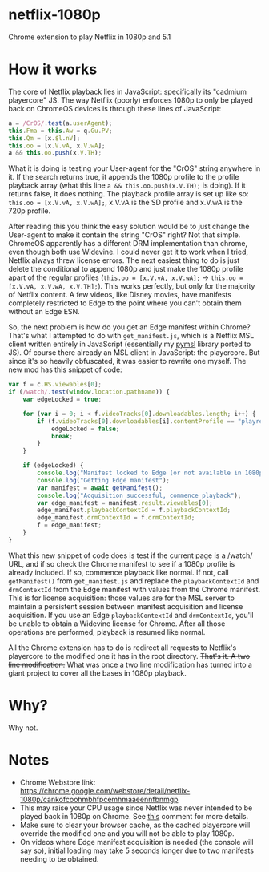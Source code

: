 # netflix-1080p
Chrome extension to play Netflix in 1080p and 5.1

# How it works

The core of Netflix playback lies in JavaScript: specifically its "cadmium playercore" JS. The way Netflix (poorly) enforces 1080p to only be played back on ChromeOS devices is through these lines of JavaScript:

```javascript
a = /CrOS/.test(a.userAgent);
this.Fma = this.Aw = q.Gu.PV;
this.Qm = [x.$l.nV];
this.oo = [x.V.vA, x.V.wA];
a && this.oo.push(x.V.TH);
```

What it is doing is testing your User-agent for the "CrOS" string anywhere in it. If the search returns true, it appends the 1080p profile to the profile playback array (what this line `a && this.oo.push(x.V.TH);` is doing). If it returns false, it does nothing. The playback profile array is set up like so: `this.oo = [x.V.vA, x.V.wA];`, x.V.vA is the SD profile and x.V.wA is the 720p profile.

After reading this you think the easy solution would be to just change the User-agent to make it contain the string "CrOS" right? Not that simple. ChromeOS apparently has a different DRM implementation than chrome, even though both use Widevine. I could never get it to work when I tried, Netflix always threw license errors. The next easiest thing to do is just delete the conditional to append 1080p and just make the 1080p profile apart of the regular profiles (`this.oo = [x.V.vA, x.V.wA];` -> `this.oo = [x.V.vA, x.V.wA, x.V.TH];`). This works perfectly, but only for the majority of Netflix content. A few videos, like Disney movies, have manifests completely restricted to Edge to the point where you can't obtain them without an Edge ESN.

So, the next problem is how do you get an Edge manifest within Chrome? That's what I attempted to do with `get_manifest.js`, which is a Netflix MSL client written entirely in JavaScript (essentially my [pymsl](https://github.com/truedread/pymsl) library ported to JS). Of course there already an MSL client in JavaScript: the playercore. But since it's so heavily obfuscated, it was easier to rewrite one myself. The new mod has this snippet of code:

```javascript
var f = c.HS.viewables[0];
if (/watch/.test(window.location.pathname)) {
    var edgeLocked = true;

    for (var i = 0; i < f.videoTracks[0].downloadables.length; i++) {
        if (f.videoTracks[0].downloadables[i].contentProfile == "playready-h264mpl40-dash") {
            edgeLocked = false;
            break;
        }
    }

    if (edgeLocked) {
        console.log("Manifest locked to Edge (or not available in 1080p)");
        console.log("Getting Edge manifest");
        var manifest = await getManifest();
        console.log("Acquisition successful, commence playback");
        var edge_manifest = manifest.result.viewables[0];
        edge_manifest.playbackContextId = f.playbackContextId;
        edge_manifest.drmContextId = f.drmContextId;
        f = edge_manifest;
    }
}
```

What this new snippet of code does is test if the current page is a /watch/ URL, and if so check the Chrome manifest to see if a 1080p profile is already included. If so, commence playback like normal. If not, call `getManifest()` from `get_manifest.js` and replace the `playbackContextId` and `drmContextId` from the Edge manifest with values from the Chrome manifest. This is for license acquisition: those values are for the MSL server to maintain a persistent session between manifest acquisition and license acquisition. If you use an Edge `playbackContextId` and `drmContextId`, you'll be unable to obtain a Widevine license for Chrome. After all those operations are performed, playback is resumed like normal.

All the Chrome extension has to do is redirect all requests to Netflix's playercore to the modified one it has in the root directory. ~~That's it. A two line modification.~~ What was once a two line modification has turned into a giant project to cover all the bases in 1080p playback.

# Why?

Why not.

# Notes

- Chrome Webstore link: https://chrome.google.com/webstore/detail/netflix-1080p/cankofcoohmbhfpcemhmaaeennfbnmgp
- This may raise your CPU usage since Netflix was never intended to be played back in 1080p on Chrome. See [this](https://github.com/truedread/netflix-1080p/issues/15#issuecomment-398256248) comment for more details.
- Make sure to clear your browser cache, as the cached playercore will override the modified one and you will not be able to play 1080p.
- On videos where Edge manifest acquisition is needed (the console will say so), initial loading may take 5 seconds longer due to two manifests needing to be obtained.
